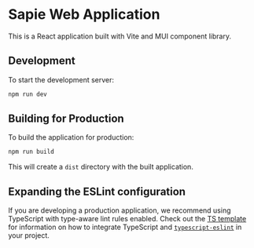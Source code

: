 # Sapie Web Application

This is a React application built with Vite and MUI component library.

## Development

To start the development server:

```bash
npm run dev
```

## Building for Production

To build the application for production:

```bash
npm run build
```

This will create a `dist` directory with the built application.

## Expanding the ESLint configuration

If you are developing a production application, we recommend using TypeScript with type-aware lint rules enabled. Check out the [TS template](https://github.com/vitejs/vite/tree/main/packages/create-vite/template-react-ts) for information on how to integrate TypeScript and [`typescript-eslint`](https://typescript-eslint.io) in your project.
